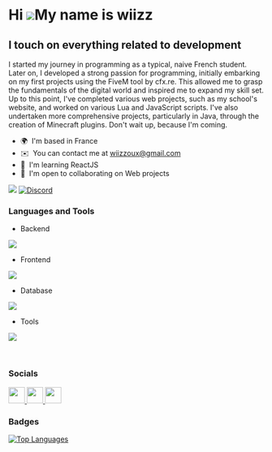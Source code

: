Hi ![](https://user-images.githubusercontent.com/18350557/176309783-0785949b-9127-417c-8b55-ab5a4333674e.gif)My name is wiizz
=============================================================================================================================

I touch on everything related to development
--------------------------------------------

I started my journey in programming as a typical, naive French student. Later on, I developed a strong passion for programming, initially embarking on my first projects using the FiveM tool by cfx.re. This allowed me to grasp the fundamentals of the digital world and inspired me to expand my skill set. Up to this point, I've completed various web projects, such as my school's website, and worked on various Lua and JavaScript scripts. I've also undertaken more comprehensive projects, particularly in Java, through the creation of Minecraft plugins. Don't wait up, because I'm coming.

* 🌍  I'm based in France
* ✉️  You can contact me at [wiizzoux@gmail.com](mailto:wiizzoux@gmail.com)
* 🧠  I'm learning ReactJS
* 🤝  I'm open to collaborating on Web projects

<a href="https://www.github.com/wiizzl" target="_blank" rel="noreferrer"><img
src="https://img.shields.io/github/followers/wiizzl?logo=github&style=for-the-badge&color=0891b2&labelColor=1c1917" /></a>
[![Discord](https://img.shields.io/badge/Discord-%235865F2.svg?style=for-the-badge&logo=Discord&logoColor=white)](https://discord.com/invite/5K5CHmVnUb)

### Languages and Tools

- Backend
<p align="left">
    <a href="https://skillicons.dev">
        <img src="https://skillicons.dev/icons?i=lua,nodejs,py,cs,js,ts,java,php"/>
    </a>
</p>

- Frontend
<p align="left">
    <a href="https://skillicons.dev">
        <img src="https://skillicons.dev/icons?i=html,css,react,md"/>
    </a>
</p>

- Database
<p align="left">
    <a href="https://skillicons.dev">
        <img src="https://skillicons.dev/icons?i=mysql"/>
    </a>
</p>

- Tools
<p align="left">
    <a href="https://skillicons.dev">
        <img src="https://skillicons.dev/icons?i=git,github,vscode,visualstudio,linux,discord,bots"/>
    </a>
</p>

<br>


### Socials

<p align="left"> <a href="https://www.codepen.io/wiizz" target="_blank" rel="noreferrer"> <picture> <source media="(prefers-color-scheme: dark)" srcset="https://raw.githubusercontent.com/danielcranney/readme-generator/main/public/icons/socials/codepen-dark.svg" /> <source media="(prefers-color-scheme: light)" srcset="https://raw.githubusercontent.com/danielcranney/readme-generator/main/public/icons/socials/codepen.svg" /> <img src="https://raw.githubusercontent.com/danielcranney/readme-generator/main/public/icons/socials/codepen.svg" width="32" height="32" /> </picture> </a> <a href="https://codesandbox.io/u/wiizzl" target="_blank" rel="noreferrer"> <picture> <source media="(prefers-color-scheme: dark)" srcset="https://raw.githubusercontent.com/danielcranney/readme-generator/main/public/icons/socials/codesandbox-dark.svg" /> <source media="(prefers-color-scheme: light)" srcset="https://raw.githubusercontent.com/danielcranney/readme-generator/main/public/icons/socials/codesandbox.svg" /> <img src="https://raw.githubusercontent.com/danielcranney/readme-generator/main/public/icons/socials/codesandbox.svg" width="32" height="32" /> </picture> </a> <a href="https://discord.com/users/wiizzl" target="_blank" rel="noreferrer"> <picture> <source media="(prefers-color-scheme: dark)" srcset="undefined" /> </picture> </a> <a href="https://www.github.com/wiizzl" target="_blank" rel="noreferrer"> <picture> <source media="(prefers-color-scheme: dark)" srcset="https://raw.githubusercontent.com/danielcranney/readme-generator/main/public/icons/socials/github-dark.svg" /> <source media="(prefers-color-scheme: light)" srcset="https://raw.githubusercontent.com/danielcranney/readme-generator/main/public/icons/socials/github.svg" /> <img src="https://raw.githubusercontent.com/danielcranney/readme-generator/main/public/icons/socials/github.svg" width="32" height="32" /> </picture> </a></p>

### Badges

<a href="https://github.com/wiizzl" align="left"><img src="https://github-readme-stats.vercel.app/api/top-langs/?username=wiizzl&langs_count=10&title_color=0891b2&text_color=ffffff&icon_color=0891b2&bg_color=1c1917&hide_border=true&locale=en&custom_title=Top%20%Languages" alt="Top Languages" /></a>
